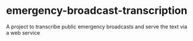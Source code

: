 # emergency-broadcast-transcription
A project to transcribe public emergency broadcasts and serve the text via a web service
